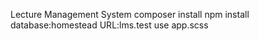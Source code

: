 Lecture Management System
composer install
npm install
database:homestead
URL:lms.test
use app.scss
